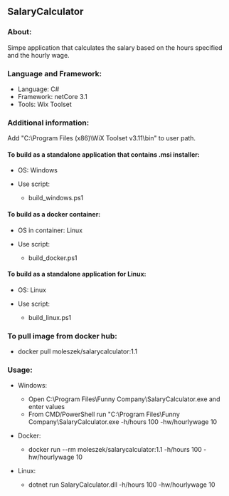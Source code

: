 ## SalaryCalculator

### About:

Simpe application that calculates the salary based on the hours specified and the hourly wage.

### Language and Framework:

* Language: C#
* Framework: netCore 3.1
* Tools: Wix Toolset

### Additional information:

Add "C:\Program Files (x86)\WiX Toolset v3.11\bin" to user path.

#### To build as a standalone application that contains .msi installer:

* OS: Windows

* Use script: 
    * build_windows.ps1

#### To build as a docker container:

* OS in container: Linux

* Use script:
    
    * build_docker.ps1

#### To build as a standalone application for Linux:

* OS: Linux

* Use script:

    * build_linux.ps1

### To pull image from docker hub:

* docker pull moleszek/salarycalculator:1.1

### Usage:

* Windows:
    
    * Open C:\Program Files\Funny Company\SalaryCalculator.exe and enter values
    * From CMD/PowerShell run "C:\Program Files\Funny Company\SalaryCalculator.exe -h/hours 100 -hw/hourlywage 10

* Docker:

    * docker run --rm moleszek/salarycalculator:1.1 -h/hours 100 -hw/hourlywage 10

* Linux:

    * dotnet run SalaryCalculator.dll -h/hours 100 -hw/hourlywage 10